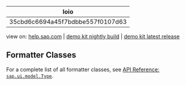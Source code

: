 | loio |
| -----|
| 35cbd6c6694a45f7bdbbe557f0107d63 |

<div id="loio">

view on: [help.sap.com](https://help.sap.com/viewer/DRAFT/3237636b137e43519a20ad5513c49ccb/latest/en-US/35cbd6c6694a45f7bdbbe557f0107d63.html) | [demo kit nightly build](https://openui5nightly.hana.ondemand.com/#/topic/35cbd6c6694a45f7bdbbe557f0107d63) | [demo kit latest release](https://openui5.hana.ondemand.com/#/topic/35cbd6c6694a45f7bdbbe557f0107d63)</div>
<!-- loio35cbd6c6694a45f7bdbbe557f0107d63 -->

## Formatter Classes

For a complete list of all formatter classes, see [API Reference: `sap.ui.model.Type`](http://openui5.hana.ondemand.com/#/api/sap.ui.core.format). 

